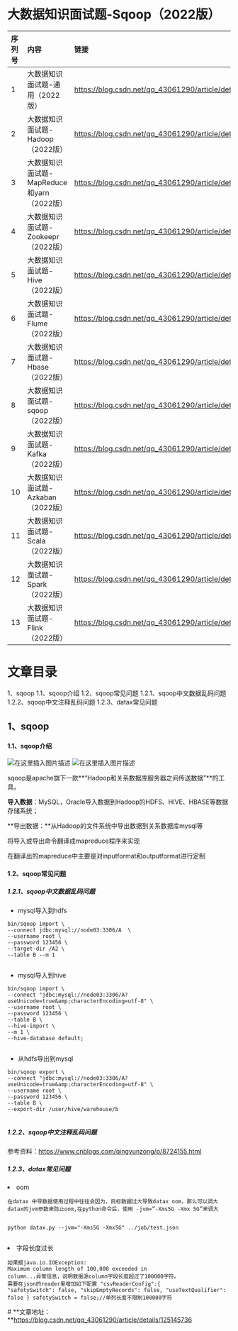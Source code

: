 # 大数据知识面试题-Sqoop（2022版）
|序列号|内容|链接|
| :-----| :-----| :-----|
|1|大数据知识面试题-通用（2022版）|https://blog.csdn.net/qq_43061290/article/details/124819089|
|2|大数据知识面试题-Hadoop（2022版）|https://blog.csdn.net/qq_43061290/article/details/124822293|
|3|大数据知识面试题-MapReduce和yarn（2022版）|https://blog.csdn.net/qq_43061290/article/details/124841929|
|4|大数据知识面试题-Zookeepr （2022版）|https://blog.csdn.net/qq_43061290/article/details/124548428|
|5|大数据知识面试题-Hive （2022版）|https://blog.csdn.net/qq_43061290/article/details/125105485|
|6|大数据知识面试题-Flume（2022版）|https://blog.csdn.net/qq_43061290/article/details/125132610|
|7|大数据知识面试题-Hbase（2022版）|https://blog.csdn.net/qq_43061290/article/details/125145399|
|8|大数据知识面试题-sqoop（2022版）|https://blog.csdn.net/qq_43061290/article/details/125145736|
|9|大数据知识面试题-Kafka（2022版）|https://blog.csdn.net/qq_43061290/article/details/125145841|
|10|大数据知识面试题-Azkaban（2022版）|https://blog.csdn.net/qq_43061290/article/details/125146859|
|11|大数据知识面试题-Scala （2022版）|https://blog.csdn.net/qq_43061290/article/details/125145976|
|12|大数据知识面试题-Spark （2022版）|https://blog.csdn.net/qq_43061290/article/details/125146030|
|13|大数据知识面试题-Flink（2022版）|https://blog.csdn.net/qq_43061290/article/details/125182137|


 # 文章目录
1、sqoop
1.1、sqoop介绍
1.2、sqoop常见问题
1.2.1、sqoop中文数据乱码问题
1.2.2、sqoop中文注释乱码问题
1.2.3、datax常见问题

## 1、sqoop

#### 1.1、sqoop介绍

<img src="https://img-blog.csdnimg.cn/271d0fca6f804a72b7a32cebb67f5e66.png" alt="在这里插入图片描述"/>

<img src="https://img-blog.csdnimg.cn/1fb907a91b454cbe9cf34aefccc316b3.png#pic_center" alt="在这里插入图片描述"/>

sqoop是apache旗下一款**“Hadoop和关系数据库服务器之间传送数据”**的工具。

**导入数据**：MySQL，Oracle导入数据到Hadoop的HDFS、HIVE、HBASE等数据存储系统；

**导出数据：**从Hadoop的文件系统中导出数据到关系数据库mysql等

将导入或导出命令翻译成mapreduce程序来实现

在翻译出的mapreduce中主要是对inputformat和outputformat进行定制

#### 1.2、sqoop常见问题

##### 1.2.1、sqoop中文数据乱码问题
- mysql导入到hdfs
```
bin/sqoop import \
--connect jdbc:mysql://node03:3306/A  \
--username root \
--password 123456 \
--target-dir /A2 \
--table B --m 1


```
- mysql导入到hive
```
bin/sqoop import \
--connect "jdbc:mysql://node03:3306/A?useUnicode=true&amp;characterEncoding=utf-8" \
--username root \
--password 123456 \
--table B \
--hive-import \
--m 1 \
--hive-database default;


```
- 从hdfs导出到mysql
```
bin/sqoop export \
--connect "jdbc:mysql://node03:3306/A?useUnicode=true&amp;characterEncoding=utf-8" \
--username root \
--password 123456 \
--table B \
--export-dir /user/hive/warehouse/b


```

##### 1.2.2、sqoop中文注释乱码问题

参考资料：https://www.cnblogs.com/qingyunzong/p/8724155.html

##### 1.2.3、datax常见问题
<li> oom <pre><code class="prism language-shell">在datax 中导数据使用过程中往往会因为，目标数据过大导致datax oom，那么可以调大datax的jvm参数来防止oom,在python命令后，使用 -jvm=”-Xms5G -Xmx 5G”来调大

python datax.py  --jvm="-Xms5G -Xmx5G" ../job/test.json
</code></pre> </li><li> 字段长度过长 <pre><code class="prism language-json">如果报java.io.IOException: Maximum column length of 100,000 exceeded in column...异常信息，说明数据源column字段长度超过了100000字符。
需要在json的reader里增加如下配置
 "csvReaderConfig":{<!-- -->
 "safetySwitch": false,
  "skipEmptyRecords": false,
  "useTextQualifier": false
     }
   safetySwitch = false;//单列长度不限制100000字符
</code></pre> </li># **文章地址： **https://blog.csdn.net/qq_43061290/article/details/125145736